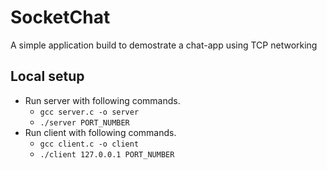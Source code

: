 # SocketChat

A simple application build to demostrate a chat-app using TCP networking

## Local setup

- Run server with following commands.
  - `gcc server.c -o server`
  - `./server PORT_NUMBER`
- Run client with following commands.
   - `gcc client.c -o client`
   - `./client 127.0.0.1 PORT_NUMBER`
